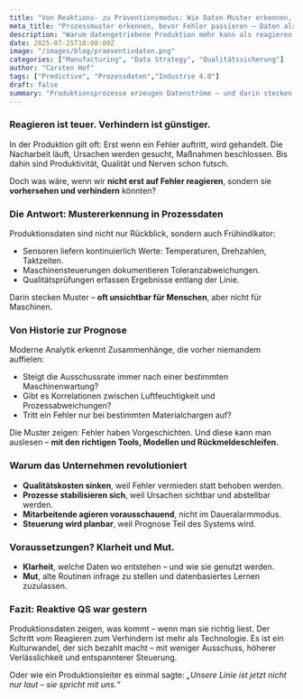 ```yaml
---
title: "Von Reaktions- zu Präventionsmodus: Wie Daten Muster erkennen, bevor Menschen es tun"
meta_title: "Prozessmuster erkennen, bevor Fehler passieren – Daten als Frühwarnsystem"
description: "Warum datengetriebene Produktion mehr kann als reagieren: Sie erkennt systematische Schwächen und hilft, Fehler zu vermeiden, bevor sie entstehen."
date: 2025-07-25T10:00:00Z
image: "/images/blog/praeventivdaten.png"
categories: ["Manufacturing", "Data Strategy", "Qualitätssicherung"]
author: "Carsten Hof"
tags: ["Predictive", "Prozessdaten","Industrie 4.0"]
draft: false
summary: "Produktionsprozesse erzeugen Datenströme – und darin stecken Muster. Wer sie analysiert, kann Fehler vermeiden, statt nur reparieren. Das verändert nicht nur die Qualität, sondern die gesamte Steuerung."
---
```


### Reagieren ist teuer. Verhindern ist günstiger.

In der Produktion gilt oft: Erst wenn ein Fehler auftritt, wird gehandelt. Die Nacharbeit läuft, Ursachen werden gesucht, Maßnahmen beschlossen. Bis dahin sind Produktivität, Qualität und Nerven schon futsch.

Doch was wäre, wenn wir **nicht erst auf Fehler reagieren**, sondern sie **vorhersehen und verhindern** könnten?

### Die Antwort: Mustererkennung in Prozessdaten

Produktionsdaten sind nicht nur Rückblick, sondern auch Frühindikator:

* Sensoren liefern kontinuierlich Werte: Temperaturen, Drehzahlen, Taktzeiten.
* Maschinensteuerungen dokumentieren Toleranzabweichungen.
* Qualitätsprüfungen erfassen Ergebnisse entlang der Linie.

Darin stecken Muster – **oft unsichtbar für Menschen**, aber nicht für Maschinen.

### Von Historie zur Prognose

Moderne Analytik erkennt Zusammenhänge, die vorher niemandem auffielen:

* Steigt die Ausschussrate immer nach einer bestimmten Maschinenwartung?
* Gibt es Korrelationen zwischen Luftfeuchtigkeit und Prozessabweichungen?
* Tritt ein Fehler nur bei bestimmten Materialchargen auf?

Die Muster zeigen: Fehler haben Vorgeschichten. Und diese kann man auslesen – **mit den richtigen Tools, Modellen und Rückmeldeschleifen.**

### Warum das Unternehmen revolutioniert

* **Qualitätskosten sinken**, weil Fehler vermieden statt behoben werden.
* **Prozesse stabilisieren sich**, weil Ursachen sichtbar und abstellbar werden.
* **Mitarbeitende agieren vorausschauend**, nicht im Daueralarmmodus.
* **Steuerung wird planbar**, weil Prognose Teil des Systems wird.

### Voraussetzungen? Klarheit und Mut.

* **Klarheit**, welche Daten wo entstehen – und wie sie genutzt werden.
* **Mut**, alte Routinen infrage zu stellen und datenbasiertes Lernen zuzulassen.

### Fazit: Reaktive QS war gestern

Produktionsdaten zeigen, was kommt – wenn man sie richtig liest. Der Schritt vom Reagieren zum Verhindern ist mehr als Technologie. Es ist ein Kulturwandel, der sich bezahlt macht – mit weniger Ausschuss, höherer Verlässlichkeit und entspannterer Steuerung.

Oder wie ein Produktionsleiter es einmal sagte: *„Unsere Linie ist jetzt nicht nur laut – sie spricht mit uns.“*
